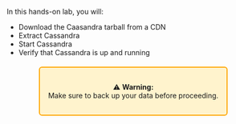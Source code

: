 In this hands-on lab, you will:

- Download the Caasandra tarball from a CDN
- Extract Cassandra
- Start Cassandra
- Verify that Cassandra is up and running

<div style="border: 2px solid orange; background-color: #fff3cd; padding: 16px; width: fit-content; margin: 20px auto; text-align: center; border-radius: 6px;">

⚠️ <strong>Warning:</strong><br>
Make sure to back up your data before proceeding.
</div>
